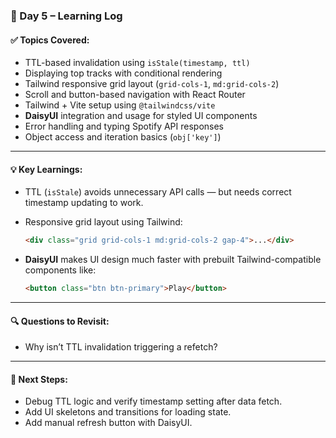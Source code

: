 ### 📅 Day 5 – Learning Log

#### ✅ Topics Covered:

* TTL-based invalidation using `isStale(timestamp, ttl)`
* Displaying top tracks with conditional rendering
* Tailwind responsive grid layout (`grid-cols-1`, `md:grid-cols-2`)
* Scroll and button-based navigation with React Router
* Tailwind + Vite setup using `@tailwindcss/vite`
* **DaisyUI** integration and usage for styled UI components
* Error handling and typing Spotify API responses
* Object access and iteration basics (`obj['key']`)

---

#### 💡 Key Learnings:

* TTL (`isStale`) avoids unnecessary API calls — but needs correct timestamp updating to work.
* Responsive grid layout using Tailwind:

  ```html
  <div class="grid grid-cols-1 md:grid-cols-2 gap-4">...</div>
  ```
* **DaisyUI** makes UI design much faster with prebuilt Tailwind-compatible components like:

  ```html
  <button class="btn btn-primary">Play</button>
  ```

---

#### 🔍 Questions to Revisit:

* Why isn’t TTL invalidation triggering a refetch?

---

#### 🚀 Next Steps:

* Debug TTL logic and verify timestamp setting after data fetch.
* Add UI skeletons and transitions for loading state.
* Add manual refresh button with DaisyUI.